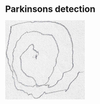 # Parkinsons detection

![Parkinsons](/dataset/spiral/testing/parkinson/V03PE01.png?raw=true "Parkinsons")
